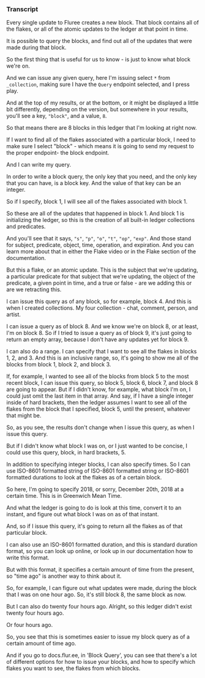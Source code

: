 ### Transcript

Every single update to Fluree creates a new block. That block contains all of the flakes, or all of the atomic updates to the ledger at that point in time. 

It is possible to query the blocks, and find out all of the updates that were made during that block.

So the first thing that is useful for us to know - is just to know what block we're on.

And we can issue any given query, here I'm issuing select `*` from `_collection`, making sure I have the `Query` endpoint selected, and I press play.

And at the top of my results, or at the bottom, or it might be displayed a little bit differently, depending on the version, but somewhere in your results, you'll see a key, `"block"`, and a value, `8`. 

So that means there are 8 blocks in this ledger that I'm looking at right now. 

If I want to find all of the flakes associated with a particular block, I need to make sure I select "block" -  which means it is going to send my request to the proper endpoint- the block endpoint. 

And I can write my query. 

In order to write a block query, the only key that you need, and the only key that you can have, is a block key. And the value of that key can be an integer. 

So if I specify, block 1, I will see all of the flakes associated with block 1. 

So these are all of the updates that happened in block 1. And block 1 is initializing the ledger, so this is the creation of all built-in ledger collections and predicates. 

And you'll see that it says, `"s"`, `"p"`, `"o"`, `"t"`, `"op"`, `"exp"`. And those stand for subject, predicate, object, time, operation, and expiration. And you can learn more about that in either the Flake video or in the Flake section of the documentation.

But this a flake, or an atomic update. This is the subject that we're updating, a particular predicate for that subject that we're updating, the object of the predicate, a given point in time, and a true or false - are we adding this or are we retracting this. 

I can issue this query as of any block, so for example, block 4. And this is when I created collections. My four collection - chat, comment, person, and artist. 

I can issue a query as of block 8. And we know we're on block 8, or at least, I'm on block 8. So if I tried to issue a query as of block 9, it's just going to return an empty array, because I don't have any updates yet for block 9.

I can also do a range. I can specify that I want to see all the flakes in blocks 1, 2, and 3. And this is an inclusive range, so, it's going to show me all of the blocks from block 1, block 2, and block 3.

If, for example, I wanted to see all of the blocks from block 5 to the most recent block, I can issue this query, so block 5, block 6, block 7, and block 8 are going to appear. But if I didn't know, for example, what block I'm on, I could just omit the last item in that array. And say, if I have a single integer inside of hard brackets, then the ledger assumes I want to see all of the flakes from the block that I specified, block 5, until the present, whatever that might be. 

So, as you see, the results don't change when I issue this query, as when I issue this query. 

But if I didn't know what block I was on, or I just wanted to be concise, I could use this query, block, in hard brackets, 5. 

In addition to specifying integer blocks, I can also specify times. So I can use ISO-8601 formatted string of ISO-8601 formatted string or ISO-8601 formatted durations to look at the flakes as of a certain block.

So here, I'm going to specify 2018, or sorry, December 20th, 2018 at a certain time. This is in Greenwich Mean Time. 

And what the ledger is going to do is look at this time, convert it to an instant, and figure out what block I was on as of that instant. 

And, so if I issue this query, it's going to return all the flakes as of that particular block. 

I can also use an ISO-8601 formatted duration, and this is standard duration format, so you can look up online, or look up in our documentation how to write this format. 

But with this format, it specifies a certain amount of time from the present, so "time ago" is another way to think about it. 

So, for example, I can figure out what updates were made, during the block that I was on one hour ago. So, it's still block 8, the same block as now. 

But I can also do twenty four hours ago. Alright, so this ledger didn't exist twenty four hours ago. 

Or four hours ago.

So, you see that this is sometimes easier to issue my block query as of a certain amount of time ago. 

And if you go to docs.flur.ee, in 'Block Query', you can see that there's a lot of different options for how to issue your blocks, and how to specify which flakes you want to see, the flakes from which blocks.